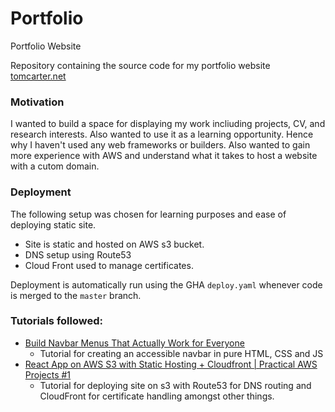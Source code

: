 # Portfolio
Portfolio Website

Repository containing the source code for my portfolio website [tomcarter.net](http://tomcarter.net)

### Motivation

I wanted to build a space for displaying my work incliuding projects, CV, and research interests. 
Also wanted to use it as a learning opportunity. Hence why I haven't used any web frameworks or builders. 
Also wanted to gain more experience with AWS and understand what it takes to host a website with a cutom domain. 

### Deployment

The following setup was chosen for learning purposes and ease of deploying static site. 

- Site is static and hosted on AWS s3 bucket.
- DNS setup using Route53
- Cloud Front used to manage certificates. 

Deployment is automatically run using the GHA `deploy.yaml` whenever code is merged to the `master` branch. 

### Tutorials followed:
- [Build Navbar Menus That Actually Work for Everyone](https://www.youtube.com/watch?v=m7YDWNz65iI&t=566s&ab_channel=Coding2GO)
  - Tutorial for creating an accessible navbar in pure HTML, CSS and JS
- [React App on AWS S3 with Static Hosting + Cloudfront | Practical AWS Projects #1](https://www.youtube.com/watch?v=mls8tiiI3uc&ab_channel=BeABetterDev)
  - Tutorial for deploying site on s3 with Route53 for DNS routing and CloudFront for certificate handling amongst other things. 
  